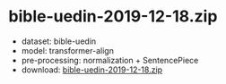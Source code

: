 # bible-uedin-2019-12-18.zip

* dataset: bible-uedin
* model: transformer-align
* pre-processing: normalization + SentencePiece
* download: [bible-uedin-2019-12-18.zip](https://object.pouta.csc.fi/OPUS-MT-models/en-cak/bible-uedin-2019-12-18.zip)
